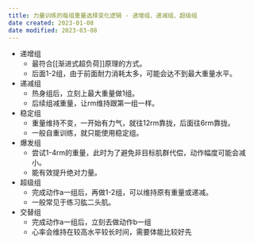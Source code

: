 ```yaml
---
title: 力量训练的每组重量选择变化逻辑 - 递增组、递减组、超级组
date created: 2023-01-08
date modified: 2023-03-08
---
```


- 递增组
	- 最符合[[渐进式超负荷]]原理的方式。
	- 后面1-2组，由于前面耐力消耗太多，可能会达不到最大重量水平。
- 递减组
	- 热身组后，立刻上最大重量做1组。
	- 后续组减重量，让rm维持跟第一组一样。
- 稳定组
	- 重量维持不变，一开始有力气，就往12rm靠拢，后面往6rm靠拢。
	- 一般自重训练，就只能使用稳定组。
- 爆发组
	- 尝试1-4rm的重量，此时为了避免非目标肌群代偿，动作幅度可能会减小。
	- 能有效提升绝对力量。
- 超级组
	- 完成动作a一组后，再做1-2组，可以维持原有重量或递减。
	- 一般常见于练习肱二头肌。
- 交替组
	- 完成动作a一组后，立刻去做动作b一组
	- 心率会维持在较高水平较长时间，需要体能比较好先
